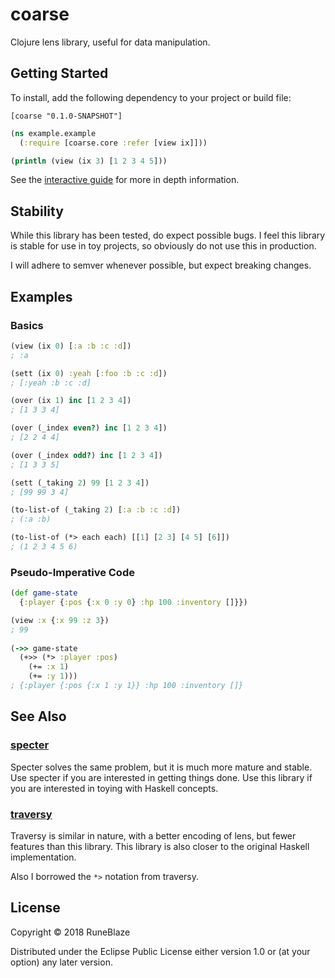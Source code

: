 # coarse

Clojure lens library, useful for data manipulation.

## Getting Started

To install, add the following dependency to your project or build file:

```
[coarse "0.1.0-SNAPSHOT"]
```

```clojure
(ns example.example
  (:require [coarse.core :refer [view ix]]))

(println (view (ix 3) [1 2 3 4 5]))
```

See the [interactive guide](https://coarse-docs.netlify.com/) for more in depth information.

## Stability

While this library has been tested, do expect possible
bugs. I feel this library is stable for use in toy projects,
so obviously do not use this in production.

I will adhere to semver whenever possible, but expect breaking
changes.

## Examples


### Basics

```clojure
(view (ix 0) [:a :b :c :d])
; :a

(sett (ix 0) :yeah [:foo :b :c :d])
; [:yeah :b :c :d]

(over (ix 1) inc [1 2 3 4])
; [1 3 3 4]

(over (_index even?) inc [1 2 3 4])
; [2 2 4 4]

(over (_index odd?) inc [1 2 3 4])
; [1 3 3 5]

(sett (_taking 2) 99 [1 2 3 4])
; [99 99 3 4]

(to-list-of (_taking 2) [:a :b :c :d])
; (:a :b)

(to-list-of (*> each each) [[1] [2 3] [4 5] [6]])
; (1 2 3 4 5 6)
```


### Pseudo-Imperative Code

```clojure
(def game-state
  {:player {:pos {:x 0 :y 0} :hp 100 :inventory []}})

(view :x {:x 99 :z 3})
; 99
  
(->> game-state
  (+>> (*> :player :pos)
    (+= :x 1)
    (+= :y 1)))
; {:player {:pos {:x 1 :y 1}} :hp 100 :inventory []}
```

## See Also


### [specter](https://github.com/nathanmarz/specter) 

Specter solves the same problem, but it is much more mature and stable. Use specter if you are interested in getting things done. Use this library if you are interested in toying with Haskell concepts.

### [traversy](https://github.com/ctford/traversy) 

Traversy is similar in nature, with a better encoding of lens, but fewer features than this library. This library is also closer to the original Haskell implementation.

Also I borrowed the ```*>``` notation from traversy.

## License

Copyright © 2018 RuneBlaze

Distributed under the Eclipse Public License either version 1.0 or (at
your option) any later version.
